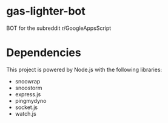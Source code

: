 # gas-lighter-bot
 BOT for the subreddit r/GoogleAppsScript

# Dependencies
This project is powered by Node.js with the following libraries:
* snoowrap
* snoostorm
* express.js
* pingmydyno
* socket.js
* watch.js
